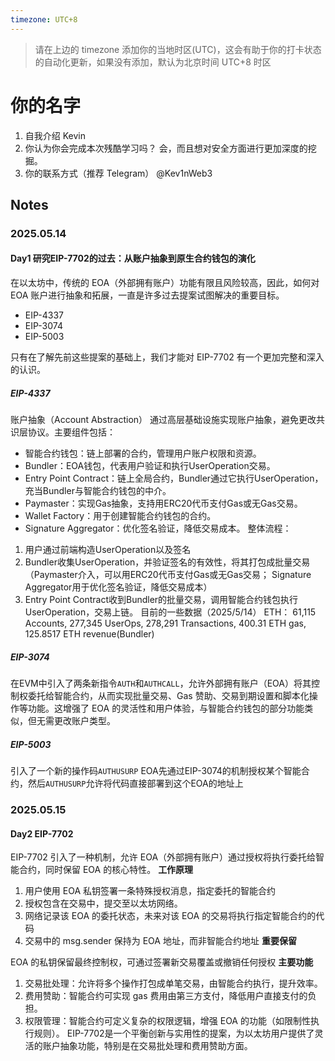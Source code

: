 ```yaml
---
timezone: UTC+8
---
```


> 请在上边的 timezone 添加你的当地时区(UTC)，这会有助于你的打卡状态的自动化更新，如果没有添加，默认为北京时间 UTC+8 时区


# 你的名字

1. 自我介绍
Kevin
2. 你认为你会完成本次残酷学习吗？
会，而且想对安全方面进行更加深度的挖掘。
3. 你的联系方式（推荐 Telegram）
@Kev1nWeb3

## Notes

<!-- Content_START -->

### 2025.05.14

#### Day1 研究EIP-7702的过去：从账户抽象到原生合约钱包的演化
在以太坊中，传统的 EOA（外部拥有账户）功能有限且风险较高，因此，如何对 EOA 账户进行抽象和拓展，一直是许多过去提案试图解决的重要目标。
- EIP-4337
- EIP-3074
- EIP-5003

只有在了解先前这些提案的基础上，我们才能对 EIP-7702 有一个更加完整和深入的认识。
##### EIP-4337
账户抽象（Account Abstraction）
通过高层基础设施实现账户抽象，避免更改共识层协议。主要组件包括：
- 智能合约钱包：链上部署的合约，管理用户账户权限和资源。
- Bundler：EOA钱包，代表用户验证和执行UserOperation交易。
- Entry Point Contract：链上全局合约，Bundler通过它执行UserOperation，充当Bundler与智能合约钱包的中介。
- Paymaster：实现Gas抽象，支持用ERC20代币支付Gas或无Gas交易。
- Wallet Factory：用于创建智能合约钱包的合约。
- Signature Aggregator：优化签名验证，降低交易成本。
整体流程：
1. 用户通过前端构造UserOperation以及签名
2. Bundler收集UserOperation，并验证签名的有效性，将其打包成批量交易（Paymaster介入，可以用ERC20代币支付Gas或无Gas交易； Signature Aggregator用于优化签名验证，降低交易成本）
3. Entry Point Contract收到Bundler的批量交易，调用智能合约钱包执行UserOperation，交易上链。
目前的一些数据（2025/5/14）
ETH：
61,115 Accounts, 277,345 UserOps, 278,291 Transactions, 400.31 ETH gas, 125.8517 ETH revenue(Bundler)
##### EIP-3074
在EVM中引入了两条新指令`AUTH`和`AUTHCALL`，允许外部拥有账户（EOA）将其控制权委托给智能合约，从而实现批量交易、Gas 赞助、交易到期设置和脚本化操作等功能。这增强了 EOA 的灵活性和用户体验，与智能合约钱包的部分功能类似，但无需更改账户类型。
##### EIP-5003
引入了一个新的操作码`AUTHUSURP`
EOA先通过EIP-3074的机制授权某个智能合约，然后`AUTHUSURP`允许将代码直接部署到这个EOA的地址上

### 2025.05.15

#### Day2 EIP-7702
EIP-7702 引入了一种机制，允许 EOA（外部拥有账户）通过授权将执行委托给智能合约，同时保留 EOA 的核心特性。
**工作原理**

1. 用户使用 EOA 私钥签署一条特殊授权消息，指定委托的智能合约
2. 授权包含在交易中，提交至以太坊网络。
3. 网络记录该 EOA 的委托状态，未来对该 EOA 的交易将执行指定智能合约的代码
4. 交易中的 msg.sender 保持为 EOA 地址，而非智能合约地址
**重要保留**

EOA 的私钥保留最终控制权，可通过签署新交易覆盖或撤销任何授权
**主要功能**

1. 交易批处理：允许将多个操作打包成单笔交易，由智能合约执行，提升效率。
2. 费用赞助：智能合约可实现 gas 费用由第三方支付，降低用户直接支付的负担。
3. 权限管理：智能合约可定义复杂的权限逻辑，增强 EOA 的功能（如限制性执行规则）。
EIP-7702是一个平衡创新与实用性的提案，为以太坊用户提供了灵活的账户抽象功能，特别是在交易批处理和费用赞助方面。

